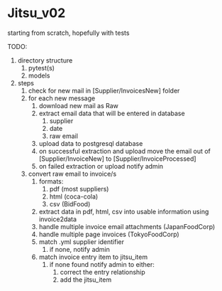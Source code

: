 # Jitsu_v02

starting from scratch, hopefully with tests

TODO:
1. directory structure
    1. pytest(s)
    2. models
2. steps
    1. check for new mail in [Supplier/InvoicesNew] folder
    2. for each new message
        1. download new mail as Raw
        2. extract email data that will be entered in database
            1. supplier
            2. date
            3. raw email
        3. upload data to postgresql database
        4. on successful extraction and upload move the email out of [Supplier/InvoiceNew] to [Supplier/InvoiceProcessed]
        5. on failed extraction or upload notify admin
    3. convert raw email to invoice/s
        1. formats:
            1. pdf (most suppliers)
            2. html (coca-cola)
            3. csv (BidFood)
        2. extract data in pdf, html, csv into usable information using invoice2data
        3. handle multiple invoice email attachments (JapanFoodCorp)
        4. handle multiple page invoices (TokyoFoodCorp)
        5. match .yml supplier identifier
            1. if none, notify admin
        6. match invoice entry item to jitsu_item
            1. if none found notify admin to either:
                1. correct the entry relationship
                2. add the jitsu_item
